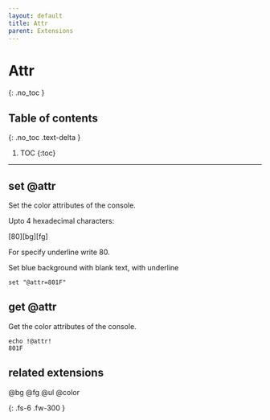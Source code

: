 ```yaml
---
layout: default
title: Attr
parent: Extensions
---
```


# Attr
{: .no_toc }

## Table of contents
{: .no_toc .text-delta }

1. TOC
{:toc}

---

## set @attr
Set the color attributes of the console.

Upto 4 hexadecimal characters:

[80][bg][fg]

For specify underline write 80.

Set blue background with blank text, with underline
```
set "@attr=801F"

```

## get @attr
Get the color attributes of the console.

```
echo !@attr!
801F
```

## related extensions
@bg
@fg
@ul
@color

{: .fs-6 .fw-300 }
